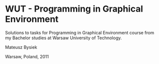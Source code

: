 WUT - Programming in Graphical Environment
==========================================

Solutions to tasks for Programming in Graphical Environment course
from my Bachelor studies at Warsaw University of Technology.

Mateusz Bysiek

Warsaw, Poland, 2011
